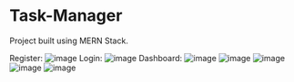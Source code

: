 # Task-Manager
Project built using MERN Stack.

Register:
![image](https://github.com/user-attachments/assets/7859dd09-5f4a-41d3-8185-ea09446806ef)
Login:
![image](https://github.com/user-attachments/assets/1b80e993-5daf-467d-8318-d2b2f7e9e52d)
Dashboard:
![image](https://github.com/user-attachments/assets/968344bb-1d9f-4bda-b591-dcdf41b831af)
![image](https://github.com/user-attachments/assets/76fa5b74-6e76-46e9-92bf-5202f611cf12)
![image](https://github.com/user-attachments/assets/787cf955-68f9-40fc-9e89-f17473ebcf54)
![image](https://github.com/user-attachments/assets/8d213384-9dcf-49d8-a0f9-3888c9d8ddc4)
![image](https://github.com/user-attachments/assets/d7846317-240d-4797-94fb-21d9943966b5)



